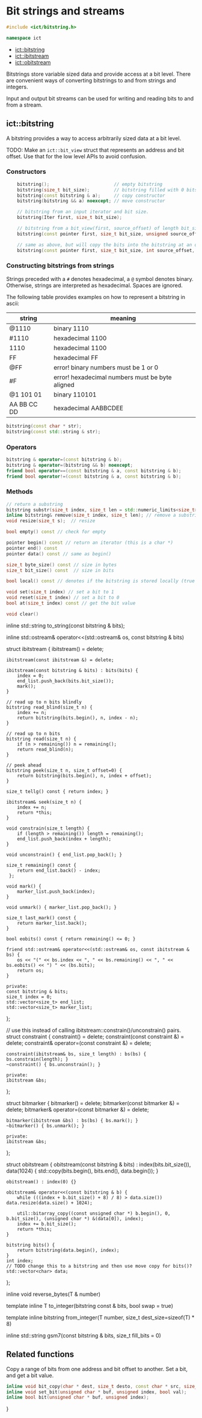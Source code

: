 # Bit strings and streams

```c++
#include <ict/bitstring.h>

namespace ict
```

* [ict::bitstring](#bitring)
* [ict::ibitstream](#ibitstream)
* [ict::obitstream](#obitstream)

Bitstrings store variable sized data and provide access at a bit level.  There are convenient ways of converting 
bitstrings to and from strings and integers.  

Input and output bit streams can be used for writing and reading bits to and from a stream.

## <a name="bitstring"/> ict::bitstring

A bitstring provides a way to access arbitrarily sized data at a bit level. 

TODO: Make an `ict::bit_view` struct that represents an address and bit offset.  Use that for the low level APIs to
avoid confusion.

### Constructors

```c++
    bitstring();                        // empty bitstring
    bitstring(size_t bit_size);         // bitstring filled with 0 bits
    bitstring(const bitstring & a);     // copy constructor
    bitstring(bitstring && a) noexcept; // move constructor

    // bitstring from an input iterator and bit size.
    bitstring(Iter first, size_t bit_size);

    // bitstring from a bit_view(first, source_offset) of length bit_size
    bitstring(const pointer first, size_t bit_size, unsigned source_offset);

    // same as above, but will copy the bits into the bitstring at an offset.
    bitstring(const pointer first, size_t bit_size, int source_offset, int dest_offset);
```

### Constructing bitstrings from strings

Strings preceded with a `#` denotes hexadecimal, a `@` symbol denotes binary.  Otherwise, strings are 
interpreted as hexadecimal.  Spaces are ignored.

The following table provides examples on how to represent a bitstring in ascii:

string   | meaning
---------|---------
@1110    | binary 1110
#1110    | hexadecimal 1100
1110     | hexadecimal 1100
FF       | hexadecimal FF
@FF      | error! binary numbers must be 1 or 0
#F       | error! hexadecimal numbers must be byte aligned
@1 101 01   | binary 110101
AA BB CC DD | hexadecimal AABBCDEE

```c++
bitstring(const char * str);
bitstring(const std::string & str);
```

### Operators

```c++
bitstring & operator=(const bitstring & b);
bitstring & operator=(bitstring && b) noexcept;
friend bool operator==(const bitstring & a, const bitstring & b);
friend bool operator!=(const bitstring & a, const bitstring & b);
```

### Methods

```c++
// return a substring
bitstring substr(size_t index, size_t len = std::numeric_limits<size_t>::max()) const;
inline bitstring& remove(size_t index, size_t len); // remove a substring
void resize(size_t s);  // resize

bool empty() const // check for empty

pointer begin() const // return an iterator (this is a char *)
pointer end() const
pointer data() const // same as begin()

size_t byte_size() const // size in bytes
size_t bit_size() const  // size in bits

bool local() const // denotes if the bitstring is stored locally (true if its smaller than 64 bits)

void set(size_t index) // set a bit to 1
void reset(size_t index) // set a bit to 0
bool at(size_t index) const // get the bit value 

void clear()
```

inline std::string to_string(const bitstring & bits);

inline std::ostream& operator<<(std::ostream& os, const bitstring & bits)


struct ibitstream {
    ibitstream() = delete;

    ibitstream(const ibitstream &) = delete;

    ibitstream(const bitstring & bits) : bits(bits) {
        index = 0;
        end_list.push_back(bits.bit_size());
        mark();
    }

    // read up to n bits blindly
    bitstring read_blind(size_t n) {
        index += n;
        return bitstring(bits.begin(), n, index - n);
    }

    // read up to n bits
    bitstring read(size_t n) {
        if (n > remaining()) n = remaining();
        return read_blind(n);
    }

    // peek ahead
    bitstring peek(size_t n, size_t offset=0) {
        return bitstring(bits.begin(), n, index + offset);
    }

    size_t tellg() const { return index; }

    ibitstream& seek(size_t n) { 
        index += n; 
        return *this;
    }

    void constrain(size_t length) {
        if (length > remaining()) length = remaining();
        end_list.push_back(index + length);
    }

    void unconstrain() { end_list.pop_back(); }

    size_t remaining() const { 
        return end_list.back() - index; 
     };

    void mark() {
        marker_list.push_back(index);
    }

    void unmark() { marker_list.pop_back(); }

    size_t last_mark() const {
        return marker_list.back();
    }

    bool eobits() const { return remaining() <= 0; }

    friend std::ostream& operator<<(std::ostream& os, const ibitstream & bs) {
        os << "(" << bs.index << ", " << bs.remaining() << ", " << bs.eobits() << ") " << (bs.bits);
        return os;
    }

    private:
    const bitstring & bits;
    size_t index = 0;
    std::vector<size_t> end_list;
    std::vector<size_t> marker_list;
};

// use this instead of calling ibitstream::constrain()/unconstrain() pairs.
struct constraint {
    constraint() = delete;
    constraint(const constraint &) = delete;
    constraint& operator=(const constraint &) = delete;

    constraint(ibitstream& bs, size_t length) : bs(bs) { bs.constrain(length); }
    ~constraint() { bs.unconstrain(); }

    private:
    ibitstream &bs;
};

struct bitmarker {
    bitmarker() = delete;
    bitmarker(const bitmarker &) = delete;
    bitmarker& operator=(const bitmarker &) = delete;

    bitmarker(ibitstream &bs) : bs(bs) { bs.mark(); }
    ~bitmarker() { bs.unmark(); }

    private:
    ibitstream &bs;
};

struct obitstream {
    obitstream(const bitstring & bits) : index(bits.bit_size()), data(1024) {
        std::copy(bits.begin(), bits.end(), data.begin());
    }

    obitstream() : index(0) {}

    obitstream& operator<<(const bitstring & b) {
        while (((index + b.bit_size() + 8) / 8) > data.size()) data.resize(data.size() + 1024);

        util::bitarray_copy((const unsigned char *) b.begin(), 0, b.bit_size(), (unsigned char *) &(data[0]), index);
        index += b.bit_size();
        return *this;
    }

    bitstring bits() {
        return bitstring(data.begin(), index);
    }
    int index;
    // TODO change this to a bitstring and then use move copy for bits()?
    std::vector<char> data;
};

inline void reverse_bytes(T & number)

template <typename T>
inline T to_integer(bitstring const & bits, bool swap = true)

template <typename T> 
inline bitstring from_integer(T number, size_t dest_size=sizeof(T) * 8)

inline std::string gsm7(const bitstring & bits, size_t fill_bits = 0)

## Related functions

Copy a range of bits from one address and bit offset to another.  Set a bit, and get a bit value.
```c++
inline void bit_copy(char * dest, size_t desto, const char * src, size_t srco, size_t bit_length);
inline void set_bit(unsigned char * buf, unsigned index, bool val);
inline bool bit(unsigned char * buf, unsigned index);
```

}
